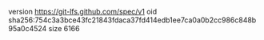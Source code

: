 version https://git-lfs.github.com/spec/v1
oid sha256:754c3a3bce43fc21843fdaca37fd414edb1ee7ca0a0b2cc986c848b95a0c4524
size 6166
